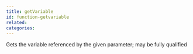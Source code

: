 ```yaml
---
title: getVariable
id: function-getvariable
related:
categories:
---
```


Gets the variable referenced by the given parameter; may be fully qualified